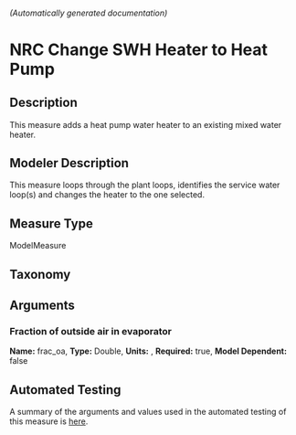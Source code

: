 

###### (Automatically generated documentation)

# NRC Change SWH Heater to Heat Pump

## Description
This measure adds a heat pump water heater to an existing mixed water heater.

## Modeler Description
This measure loops through the plant loops, identifies the service water loop(s) and changes the heater to the one selected.

## Measure Type
ModelMeasure

## Taxonomy


## Arguments


### Fraction of outside air in evaporator

**Name:** frac_oa,
**Type:** Double,
**Units:** ,
**Required:** true,
**Model Dependent:** false






## Automated Testing
A summary of the arguments and values used in the automated testing of this measure is [here](./tests/README.md).

